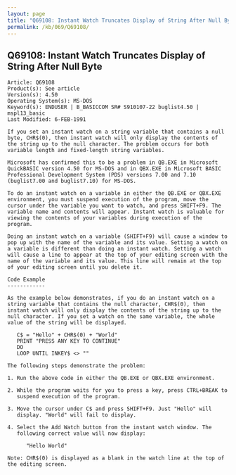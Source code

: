 ```yaml
---
layout: page
title: "Q69108: Instant Watch Truncates Display of String After Null Byte"
permalink: /kb/069/Q69108/
---
```


## Q69108: Instant Watch Truncates Display of String After Null Byte

	Article: Q69108
	Product(s): See article
	Version(s): 4.50
	Operating System(s): MS-DOS
	Keyword(s): ENDUSER | B_BASICCOM SR# S910107-22 buglist4.50 | mspl13_basic
	Last Modified: 6-FEB-1991
	
	If you set an instant watch on a string variable that contains a null
	byte, CHR$(0), then instant watch will only display the contents of
	the string up to the null character. The problem occurs for both
	variable length and fixed-length string variables.
	
	Microsoft has confirmed this to be a problem in QB.EXE in Microsoft
	QuickBASIC version 4.50 for MS-DOS and in QBX.EXE in Microsoft BASIC
	Professional Development System (PDS) versions 7.00 and 7.10
	(buglist7.00 and buglist7.10) for MS-DOS.
	
	To do an instant watch on a variable in either the QB.EXE or QBX.EXE
	environment, you must suspend execution of the program, move the
	cursor under the variable you want to watch, and press SHIFT+F9. The
	variable name and contents will appear. Instant watch is valuable for
	viewing the contents of your variables during execution of the
	program.
	
	Doing an instant watch on a variable (SHIFT+F9) will cause a window to
	pop up with the name of the variable and its value. Setting a watch on
	a variable is different than doing an instant watch. Setting a watch
	will cause a line to appear at the top of your editing screen with the
	name of the variable and its value. This line will remain at the top
	of your editing screen until you delete it.
	
	Code Example
	------------
	
	As the example below demonstrates, if you do an instant watch on a
	string variable that contains the null character, CHR$(0), then
	instant watch will only display the contents of the string up to the
	null character. If you set a watch on the same variable, the whole
	value of the string will be displayed.
	
	   C$ = "Hello" + CHR$(0) + "World"
	   PRINT "PRESS ANY KEY TO CONTINUE"
	   DO
	   LOOP UNTIL INKEY$ <> ""
	
	The following steps demonstrate the problem:
	
	1. Run the above code in either the QB.EXE or QBX.EXE environment.
	
	2. While the program waits for you to press a key, press CTRL+BREAK to
	   suspend execution of the program.
	
	3. Move the cursor under C$ and press SHIFT+F9. Just "Hello" will
	   display. "World" will fail to display.
	
	4. Select the Add Watch button from the instant watch window. The
	   following correct value will now display:
	
	      "Hello World"
	
	Note: CHR$(0) is displayed as a blank in the watch line at the top of
	the editing screen.
